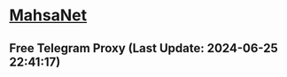 
# [MahsaNet](https://t.me/mahsa_net)
## Free Telegram Proxy (Last Update: 2024-06-25 22:41:17)

    